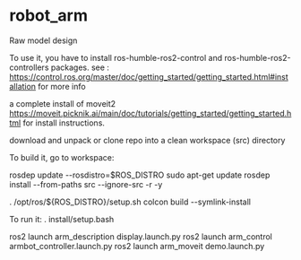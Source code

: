 # robot_arm
Raw model design 

To use it, you have to install ros-humble-ros2-control and ros-humble-ros2-controllers packages.
see : https://control.ros.org/master/doc/getting_started/getting_started.html#installation for more info 

a complete install of moveit2 
https://moveit.picknik.ai/main/doc/tutorials/getting_started/getting_started.html
for install instructions.

download and unpack or clone repo into a clean workspace (src) directory 


To build it, go to workspace:

rosdep update --rosdistro=$ROS_DISTRO
sudo apt-get update
rosdep install --from-paths src --ignore-src -r -y

. /opt/ros/${ROS_DISTRO}/setup.sh
colcon build --symlink-install



To run it:
. install/setup.bash

ros2 launch arm_description display.launch.py 
ros2 launch arm_control armbot_controller.launch.py 
ros2 launch arm_moveit demo.launch.py 



